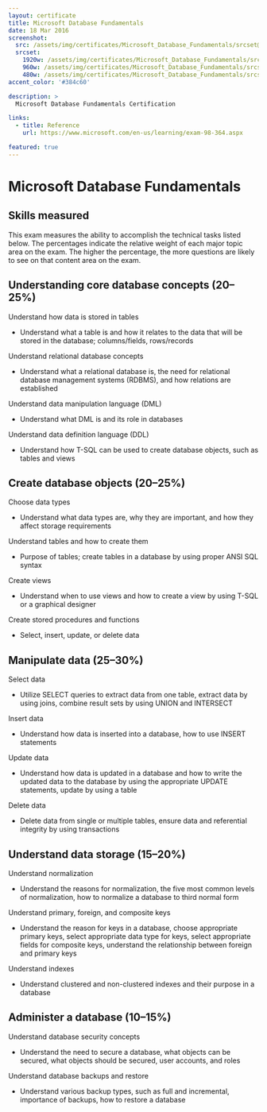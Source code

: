 ```yaml
---
layout: certificate
title: Microsoft Database Fundamentals
date: 18 Mar 2016
screenshot:
  src: /assets/img/certificates/Microsoft_Database_Fundamentals/srcset@0,25x.jpg
  srcset:
    1920w: /assets/img/certificates/Microsoft_Database_Fundamentals/srcset@1x.jpg
    960w: /assets/img/certificates/Microsoft_Database_Fundamentals/srcset@0,5x.jpg
    480w: /assets/img/certificates/Microsoft_Database_Fundamentals/srcset@0,25x.jpg
accent_color: '#384c60'

description: >
  Microsoft Database Fundamentals Certification

links:
  - title: Reference
    url: https://www.microsoft.com/en-us/learning/exam-98-364.aspx

featured: true
---
```


# Microsoft Database Fundamentals

## Skills measured

This exam measures the ability to accomplish the technical tasks listed below. The percentages indicate the relative weight of each major topic area on the exam. The higher the percentage, the more questions are likely to see on that content area on the exam.

## Understanding core database concepts (20–25%)

Understand how data is stored in tables
* Understand what a table is and how it relates to the data that will be stored in the database; columns/fields, rows/records

Understand relational database concepts
* Understand what a relational database is, the need for relational database management systems (RDBMS), and how relations are established

Understand data manipulation language (DML)
* Understand what DML is and its role in databases

Understand data definition language (DDL)
* Understand how T-SQL can be used to create database objects, such as tables and views

## Create database objects (20–25%)

Choose data types
* Understand what data types are, why they are important, and how they affect storage requirements

Understand tables and how to create them
* Purpose of tables; create tables in a database by using proper ANSI SQL syntax

Create views
* Understand when to use views and how to create a view by using T-SQL or a graphical designer

Create stored procedures and functions
* Select, insert, update, or delete data

## Manipulate data (25–30%)

Select data
* Utilize SELECT queries to extract data from one table, extract data by using joins, combine result sets by using UNION and INTERSECT

Insert data
* Understand how data is inserted into a database, how to use INSERT statements

Update data
* Understand how data is updated in a database and how to write the updated data to the database by using the appropriate UPDATE statements, update by using a table

Delete data
* Delete data from single or multiple tables, ensure data and referential integrity by using transactions

## Understand data storage (15–20%)

Understand normalization
* Understand the reasons for normalization, the five most common levels of normalization, how to normalize a database to third normal form

Understand primary, foreign, and composite keys
* Understand the reason for keys in a database, choose appropriate primary keys, select appropriate data type for keys, select appropriate fields for composite keys, understand the relationship between foreign and primary keys

Understand indexes
* Understand clustered and non-clustered indexes and their purpose in a database

## Administer a database (10–15%)

Understand database security concepts
* Understand the need to secure a database, what objects can be secured, what objects should be secured, user accounts, and roles

Understand database backups and restore
* Understand various backup types, such as full and incremental, importance of backups, how to restore a database
